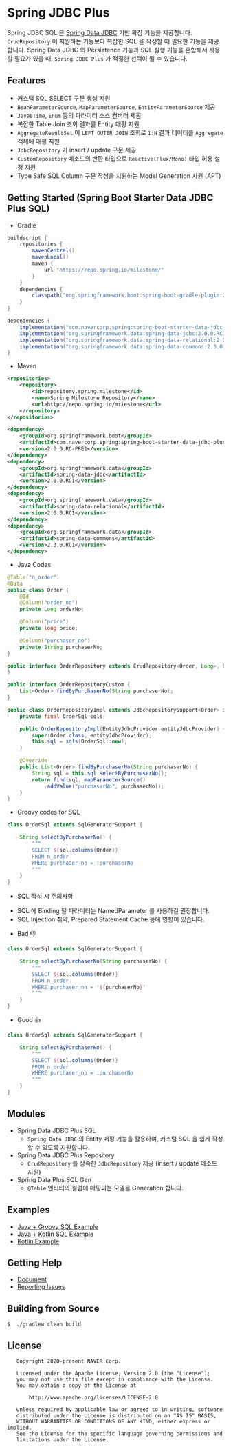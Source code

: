# Spring JDBC Plus
Spring JDBC SQL 은 [Spring Data JDBC](https://github.com/spring-projects/spring-data-jdbc) 기반 확장 기능을 제공합니다.
`CrudRepository` 이 지원하는 기능보다 복잡한 SQL 을 작성할 때 필요한 기능을 제공합니다.
Spring Data JDBC 의 Persistence 기능과 SQL 실행 기능을 혼합해서 사용할 필요가 있을 때, `Spring JDBC Plus` 가 적절한 선택이 될 수 있습니다.

## Features
- 커스텀 SQL SELECT 구문 생성 지원
- `BeanParameterSource`, `MapParameterSource`, `EntityParameterSource` 제공
- `Java8Time`, `Enum` 등의 파라미터 소스 컨버터 제공
- 복잡한 Table Join 조회 결과를 Entity 매핑 지원
- `AggregateResultSet` 이 `LEFT OUTER JOIN` 조회로 `1:N` 결과 데이터를 `Aggregate` 객체에 매핑 지원
- `JdbcRepository` 가 insert / update 구문 제공
- `CustomRepository` 메소드의 반환 타입으로 `Reactive(Flux/Mono)` 타입 허용 설정 지원
-  Type Safe SQL Column 구문 작성을 지원하는 Model Generation 지원 (APT)

## Getting Started (Spring Boot Starter Data JDBC Plus SQL)
* Gradle
```gradle
buildscript {
    repositories {
        mavenCentral()
        mavenLocal()
        maven {
            url "https://repo.spring.io/milestone/"
        }
    }
    dependencies {
        classpath("org.springframework.boot:spring-boot-gradle-plugin:2.2.6.RELEASE")
    }
}

dependencies {
    implementation("com.navercorp.spring:spring-boot-starter-data-jdbc-plus-sql:2.0.0.RC-PRE1")
    implementation("org.springframework.data:spring-data-jdbc:2.0.0.RC1")
    implementation("org.springframework.data:spring-data-relational:2.0.0.RC1")
    implementation("org.springframework.data:spring-data-commons:2.3.0.RC1")
}
```

* Maven
```xml
<repositories>
    <repository>
        <id>repository.spring.milestone</id>
        <name>Spring Milestone Repository</name>
        <url>http://repo.spring.io/milestone</url>
    </repository>
</repositories>

<dependency>
	<groupId>org.springframework.boot</groupId>
	<artifactId>com.navercorp.spring:spring-boot-starter-data-jdbc-plus-sql</artifactId>
	<version>2.0.0.RC-PRE1</version>
</dependency>
<dependency>
	<groupId>org.springframework.data</groupId>
	<artifactId>spring-data-jdbc</artifactId>
	<version>2.0.0.RC1</version>
</dependency>
<dependency>
	<groupId>org.springframework.data</groupId>
	<artifactId>spring-data-relational</artifactId>
	<version>2.0.0.RC1</version>
</dependency>
<dependency>
	<groupId>org.springframework.data</groupId>
	<artifactId>spring-data-commons</artifactId>
	<version>2.3.0.RC1</version>
</dependency>
```

* Java Codes

```java
@Table("n_order")
@Data
public class Order {
    @Id
    @Column("order_no")
    private Long orderNo;

    @Column("price")
    private long price;

    @Column("purchaser_no")
    private String purchaserNo;
}

public interface OrderRepository extends CrudRepository<Order, Long>, OrderRepositoryCustom {
}

public interface OrderRepositoryCustom {
    List<Order> findByPurchaserNo(String purchaserNo);
}

public class OrderRepositoryImpl extends JdbcRepositorySupport<Order> implements OrderRepositoryCustom {
	private final OrderSql sqls;

	public OrderRepositoryImpl(EntityJdbcProvider entityJdbcProvider) {
		super(Order.class, entityJdbcProvider);
		this.sql = sqls(OrderSql::new);
	}

	@Override
	public List<Order> findByPurchaserNo(String purchaserNo) {
		String sql = this.sql.selectByPurchaserNo();
		return find(sql, mapParameterSource()
			.addValue("purchaserNo", purchaserNo));
	}
}
```

* Groovy codes for SQL
```groovy
class OrderSql extends SqlGeneratorSupport {

    String selectByPurchaserNo() {
        """
        SELECT ${sql.columns(Order)}
        FROM n_order
        WHERE purchaser_no = :purchaserNo
        """
    }
}
```

* SQL 작성 시 주의사항
- SQL 에 Binding 될 파라미터는 NamedParameter 를 사용하길 권장합니다.
- SQL Injection 취약, Prepared Statement Cache 등에 영향이 있습니다.

* Bad  :-1:
```groovy
class OrderSql extends SqlGeneratorSupport {

    String selectByPurchaserNo(String purchaserNo) {
        """
        SELECT ${sql.columns(Order)}
        FROM n_order
        WHERE purchaser_no = '${purchaserNo}'
        """
    }
}
```

* Good :+1:
```groovy
class OrderSql extends SqlGeneratorSupport {

    String selectByPurchaserNo() {
        """
        SELECT ${sql.columns(Order)}
        FROM n_order
        WHERE purchaser_no = :purchaserNo
        """
    }
}
```

## Modules
* Spring Data JDBC Plus SQL
    - `Spring Data JDBC` 의 Entity 매핑 기능을 활용하여, 커스텀 SQL 을 쉽게 작성할 수 있도록 지원합니다.
* Spring Data JDBC Plus Repository
    - `CrudRepository` 를 상속한 `JdbcRepository` 제공 (insert / update 메소드 지원)
* Spring Data Plus SQL Gen
    - `@Table` 엔티티의 컬럼에 매핑되는 모델을 Generation 합니다.

## Examples
* [Java + Groovy SQL Example](./guide-projects/plus-sql-java-groovy-guide)
* [Java + Kotlin SQL Example](./guide-projects/plus-sql-java-kotlin-guide)
* [Kotlin Example](./guide-projects/plus-sql-kotlin-guide)

## Getting Help
- [Document](https://github.com/naver/spring-jdbc-plus/wiki)
- [Reporting Issues](https://github.com/naver/spring-jdbc-plus/issues)

## Building from Source
```
$  ./gradlew clean build
```

## License

```
   Copyright 2020-present NAVER Corp.

   Licensed under the Apache License, Version 2.0 (the "License");
   you may not use this file except in compliance with the License.
   You may obtain a copy of the License at

       http://www.apache.org/licenses/LICENSE-2.0

   Unless required by applicable law or agreed to in writing, software
   distributed under the License is distributed on an "AS IS" BASIS,
   WITHOUT WARRANTIES OR CONDITIONS OF ANY KIND, either express or implied.
   See the License for the specific language governing permissions and
   limitations under the License.
```
